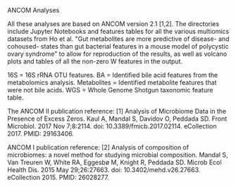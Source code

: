 ANCOM Analyses

All these analyses are based on ANCOM version 2.1 [1,2]. The directories  include Jupyter Notebooks and features tables for all the various multiomics datasets from Ho et al. "Gut metabolites are more predictive of disease- and cohoused- states than gut bacterial features in a mouse model of polycystic ovary syndrome" to allow for reproduction of the results, as well as volcano plots and tables of all the non-zero W features in the output.

16S = 16S rRNA OTU features.
BA = Identified bile acid features from the metabolomics analysis.
Metabolites = Identified metabolite features that were not bile acids.
WGS = Whole Genome Shotgun taxonomic feature table.

The ANCOM II publication reference:
[1] Analysis of Microbiome Data in the Presence of Excess Zeros. Kaul A, Mandal S, Davidov O, Peddada SD. Front Microbiol. 2017 Nov 7;8:2114. doi: 10.3389/fmicb.2017.02114. eCollection 2017. PMID: 29163406.

ANCOM I publication reference:
[2] Analysis of composition of microbiomes: a novel method for studying microbial composition. Mandal S, Van Treuren W, White RA, Eggesbø M, Knight R, Peddada SD. Microb Ecol Health Dis. 2015 May 29;26:27663. doi: 10.3402/mehd.v26.27663. eCollection 2015. PMID: 26028277.
